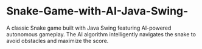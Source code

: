 # Snake-Game-with-AI-Java-Swing-
A classic Snake game built with Java Swing featuring AI-powered autonomous gameplay. The AI algorithm intelligently navigates the snake to avoid obstacles and maximize the score.
